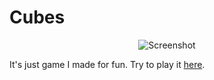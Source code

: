 # Cubes

<p align="center">
  <img src="http://i.imgur.com/u70KNIL.png" alt="Screenshot"/>
</p>

It's just game I made for fun. Try to play it [here](http://maxkoloskov.github.io/cubes-game/).
